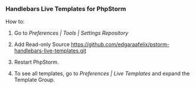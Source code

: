 ### Handlebars Live Templates for PhpStorm ###

How to:

1) Go to *Preferences | Tools | Settings Repository*

2) Add Read-only Source https://github.com/edgaraafelix/pstorm-handlebars-live-templates.git

3) Restart PhpStorm.

4) To see all templates, go to *Preferences | Live Templates* and expand the Template Group.